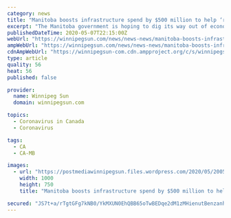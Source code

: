 ```yaml
---
category: news
title: "Manitoba boosts infrastructure spend by $500 million to help ‘restart’ economy"
excerpt: "The Manitoba government is hoping to dig its way out of economic collapse due to the COVID-19 pandemic with shovel-ready infrastructure projects.Premier Brian Pallister announced on Thursday the"
publishedDateTime: 2020-05-07T22:15:00Z
webUrl: "https://winnipegsun.com/news/news-news/manitoba-boosts-infrastructure-spend-by-500-million-to-help-restart-economy"
ampWebUrl: "https://winnipegsun.com/news/news-news/manitoba-boosts-infrastructure-spend-by-500-million-to-help-restart-economy/amp"
cdnAmpWebUrl: "https://winnipegsun-com.cdn.ampproject.org/c/s/winnipegsun.com/news/news-news/manitoba-boosts-infrastructure-spend-by-500-million-to-help-restart-economy/amp"
type: article
quality: 56
heat: 56
published: false

provider:
  name: Winnipeg Sun
  domain: winnipegsun.com

topics:
  - Coronavirus in Canada
  - Coronavirus

tags:
  - CA
  - CA-MB

images:
  - url: "https://postmediawinnipegsun.files.wordpress.com/2020/05/200505_pallister_00295-e1588871699893.jpg"
    width: 1000
    height: 750
    title: "Manitoba boosts infrastructure spend by $500 million to help ‘restart’ economy"

secured: "JS7t+a/rTgtGFg7kNB0/YkMXUN0EhQBB65oTwBEDqe2dM1zMHienutBenzanhdeExSsnViW+p9lkVPsTi8NnshymgZyeoZCi9xk+z3SGdcGY07HCLjMEKyKwySlntqZDvRqAmUOVJLyGAmoZV62OK5oO1Nnnn+QJNRCGaWvBX62RiE0QDXJqZmIHphupPiDPo3W+xvLsGZ1qUMBRcqmigSoMRx6SkkhhUeMz+ci6V9oK37fQA/B4d4FkdV6RNIree9XsBfdtbZUAtqSkjU4aXDkrqDmihPjRcc2z8SeMmJhv8ZHCHve4EzpzK8rSIWnuI6qSnGm5U8K8QTUWFi935Msw7Nu5ShJDhVvg+0xn1CSARrhL9Rq4PpDPix41WJDOi/t4VpW2Gc4NjN1DS7zLsTnGyyONX3e9S15gizC78cZfuJgMDEsIjF7STgOKKYvpczfj2mh8frtmumAnUqptsFHGr5p0oq9V6QwZWO9UCac=;9vPa8Y77C9dBNGFWU62uYw=="
---
```


